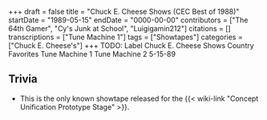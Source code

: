 +++
draft = false
title = "Chuck E. Cheese Shows (CEC Best of 1988)"
startDate = "1989-05-15"
endDate = "0000-00-00"
contributors = ["The 64th Gamer", "Cy's Junk at School", "Luigigamin212"]
citations = []
transcriptions = ["Tune Machine 1"]
tags = ["Showtapes"]
categories = ["Chuck E. Cheese's"]
+++
TODO: Label
Chuck E. Cheese Shows
Country
Favorites
Tune Machine 1
Tune Machine 2
5-15-89

## Trivia

- This is the only known showtape released for the {{< wiki-link "Concept Unification Prototype Stage" >}}.
